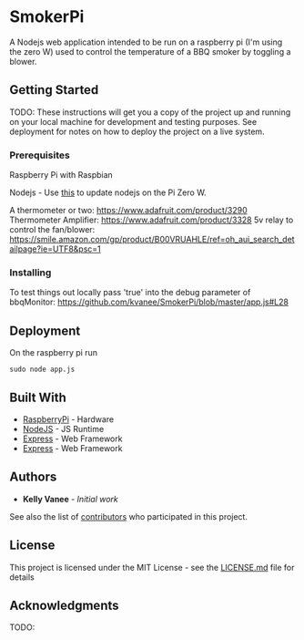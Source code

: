 # SmokerPi

A Nodejs web application intended to be run on a raspberry pi (I'm using the zero W) used to control the temperature of a BBQ smoker by toggling a blower. 

## Getting Started

TODO: These instructions will get you a copy of the project up and running on your local machine for development and testing purposes. See deployment for notes on how to deploy the project on a live system.

### Prerequisites

Raspberry Pi with Raspbian 

Nodejs - Use [this](https://github.com/sdesalas/node-pi-zero) to update nodejs on the Pi Zero W.

A thermometer or two: https://www.adafruit.com/product/3290 
Thermometer Amplifier: https://www.adafruit.com/product/3328
5v relay to control the fan/blower: https://smile.amazon.com/gp/product/B00VRUAHLE/ref=oh_aui_search_detailpage?ie=UTF8&psc=1

### Installing

To test things out locally pass 'true' into the debug parameter of bbqMonitor: https://github.com/kvanee/SmokerPi/blob/master/app.js#L28 

## Deployment

On the raspberry pi run

```
sudo node app.js
```

## Built With

* [RaspberryPi](https://www.raspberrypi.org/) - Hardware
* [NodeJS](https://nodejs.org/en/) - JS Runtime
* [Express](https://expressjs.com/) - Web Framework
* [Express](https://expressjs.com/) - Web Framework

## Authors

* **Kelly Vanee** - *Initial work* 

See also the list of [contributors](https://github.com/your/project/contributors) who participated in this project.

## License

This project is licensed under the MIT License - see the [LICENSE.md](LICENSE.md) file for details

## Acknowledgments
TODO:
